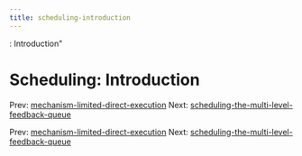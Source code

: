 ```yaml
---
title: scheduling-introduction
---
```


: Introduction"

# Scheduling: Introduction

Prev:
[mechanism-limited-direct-execution](mechanism-limited-direct-execution.md)
Next:
[scheduling-the-multi-level-feedback-queue](scheduling-the-multi-level-feedback-queue.md)

Prev:
[mechanism-limited-direct-execution](mechanism-limited-direct-execution.md)
Next:
[scheduling-the-multi-level-feedback-queue](scheduling-the-multi-level-feedback-queue.md)
